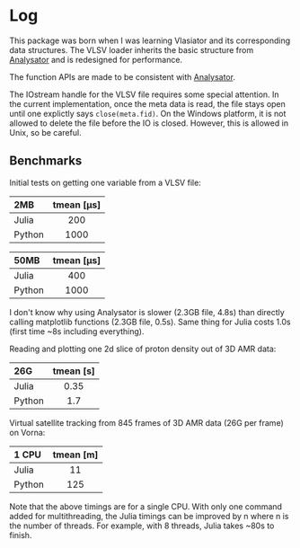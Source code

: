 # Log

This package was born when I was learning Vlasiator and its corresponding data structures.
The VLSV loader inherits the basic structure from [Analysator](analysator) and is redesigned for performance.

The function APIs are made to be consistent with [Analysator](analysator).

The IOstream handle for the VLSV file requires some special attention.
In the current implementation, once the meta data is read, the file stays open until one explictly says `close(meta.fid)`.
On the Windows platform, it is not allowed to delete the file before the IO is closed.
However, this is allowed in Unix, so be careful.

## Benchmarks

Initial tests on getting one variable from a VLSV file: 

| 2MB   | tmean [μs] |
|:-------|:---------:|
| Julia  | 200    |
| Python | 1000   |

| 50MB   | tmean [μs] |
|:-------|:---------:|
| Julia  | 400    |
| Python | 1000   |

I don't know why using Analysator is slower (2.3GB file, 4.8s) than directly calling matplotlib functions (2.3GB file, 0.5s).
Same thing for Julia costs 1.0s (first time ~8s including everything).

Reading and plotting one 2d slice of proton density out of 3D AMR data:

| 26G   | tmean [s] |
|:-------|:---------:|
| Julia  | 0.35  |
| Python | 1.7   |

Virtual satellite tracking from 845 frames of 3D AMR data (26G per frame) on Vorna:

| 1 CPU   | tmean [m] |
|:-------|:---------:|
| Julia  | 11    |
| Python | 125   |

Note that the above timings are for a single CPU. With only one command added for multithreading, the Julia timings can be improved by n where n is the number of threads. For example, with 8 threads, Julia takes ~80s to finish.


[analysator]: https://github.com/fmihpc/analysator